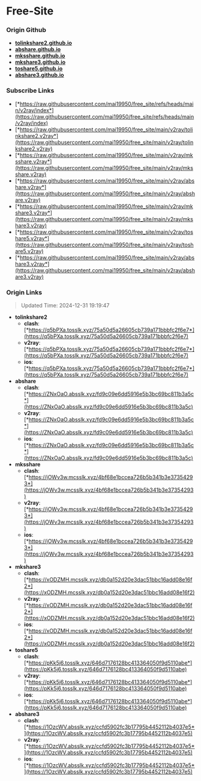# Free-Site

### Origin Github

- [**tolinkshare2.github.io**](https://github.com/tolinkshare2/tolinkshare2.github.io)
- [**abshare.github.io**](https://github.com/abshare/abshare.github.io)
- [**mksshare.github.io**](https://github.com/mksshare/mksshare.github.io)
- [**mkshare3.github.io**](https://github.com/mkshare3/mkshare3.github.io)
- [**toshare5.github.io**](https://github.com/toshare5/toshare5.github.io)
- [**abshare3.github.io**](https://github.com/abshare3/abshare3.github.io)

### Subscribe Links

- [*https://raw.githubusercontent.com/mai19950/free_site/refs/heads/main/v2ray/index*](https://raw.githubusercontent.com/mai19950/free_site/refs/heads/main/v2ray/index)
- [*https://raw.githubusercontent.com/mai19950/free_site/main/v2ray/tolinkshare2.v2ray*](https://raw.githubusercontent.com/mai19950/free_site/main/v2ray/tolinkshare2.v2ray)
- [*https://raw.githubusercontent.com/mai19950/free_site/main/v2ray/mksshare.v2ray*](https://raw.githubusercontent.com/mai19950/free_site/main/v2ray/mksshare.v2ray)
- [*https://raw.githubusercontent.com/mai19950/free_site/main/v2ray/abshare.v2ray*](https://raw.githubusercontent.com/mai19950/free_site/main/v2ray/abshare.v2ray)
- [*https://raw.githubusercontent.com/mai19950/free_site/main/v2ray/mkshare3.v2ray*](https://raw.githubusercontent.com/mai19950/free_site/main/v2ray/mkshare3.v2ray)
- [*https://raw.githubusercontent.com/mai19950/free_site/main/v2ray/toshare5.v2ray*](https://raw.githubusercontent.com/mai19950/free_site/main/v2ray/toshare5.v2ray)
- [*https://raw.githubusercontent.com/mai19950/free_site/main/v2ray/abshare3.v2ray*](https://raw.githubusercontent.com/mai19950/free_site/main/v2ray/abshare3.v2ray)

### Origin Links

> Updated Time: 2024-12-31 19:19:47

- **tolinkshare2**
  - **clash**: [*https://q5bPXa.tosslk.xyz/75a50d5a26605cb739a171bbbfc2f6e7*](https://q5bPXa.tosslk.xyz/75a50d5a26605cb739a171bbbfc2f6e7)
  - **v2ray**: [*https://q5bPXa.tosslk.xyz/75a50d5a26605cb739a171bbbfc2f6e7*](https://q5bPXa.tosslk.xyz/75a50d5a26605cb739a171bbbfc2f6e7)
  - **ios**: [*https://q5bPXa.tosslk.xyz/75a50d5a26605cb739a171bbbfc2f6e7*](https://q5bPXa.tosslk.xyz/75a50d5a26605cb739a171bbbfc2f6e7)
- **abshare**
  - **clash**: [*https://ZNxOaO.absslk.xyz/fd9c09e6dd5916e5b3bc69bc811b3a5c*](https://ZNxOaO.absslk.xyz/fd9c09e6dd5916e5b3bc69bc811b3a5c)
  - **v2ray**: [*https://ZNxOaO.absslk.xyz/fd9c09e6dd5916e5b3bc69bc811b3a5c*](https://ZNxOaO.absslk.xyz/fd9c09e6dd5916e5b3bc69bc811b3a5c)
  - **ios**: [*https://ZNxOaO.absslk.xyz/fd9c09e6dd5916e5b3bc69bc811b3a5c*](https://ZNxOaO.absslk.xyz/fd9c09e6dd5916e5b3bc69bc811b3a5c)
- **mksshare**
  - **clash**: [*https://jOWv3w.mcsslk.xyz/4bf68e1bccea726b5b341b3e37354293*](https://jOWv3w.mcsslk.xyz/4bf68e1bccea726b5b341b3e37354293)
  - **v2ray**: [*https://jOWv3w.mcsslk.xyz/4bf68e1bccea726b5b341b3e37354293*](https://jOWv3w.mcsslk.xyz/4bf68e1bccea726b5b341b3e37354293)
  - **ios**: [*https://jOWv3w.mcsslk.xyz/4bf68e1bccea726b5b341b3e37354293*](https://jOWv3w.mcsslk.xyz/4bf68e1bccea726b5b341b3e37354293)
- **mkshare3**
  - **clash**: [*https://xODZMH.mcsslk.xyz/db0a152d20e3dac51bbc16add08e16f2*](https://xODZMH.mcsslk.xyz/db0a152d20e3dac51bbc16add08e16f2)
  - **v2ray**: [*https://xODZMH.mcsslk.xyz/db0a152d20e3dac51bbc16add08e16f2*](https://xODZMH.mcsslk.xyz/db0a152d20e3dac51bbc16add08e16f2)
  - **ios**: [*https://xODZMH.mcsslk.xyz/db0a152d20e3dac51bbc16add08e16f2*](https://xODZMH.mcsslk.xyz/db0a152d20e3dac51bbc16add08e16f2)
- **toshare5**
  - **clash**: [*https://pKk5j6.tosslk.xyz/646d7176128bc413364050f9d5110abe*](https://pKk5j6.tosslk.xyz/646d7176128bc413364050f9d5110abe)
  - **v2ray**: [*https://pKk5j6.tosslk.xyz/646d7176128bc413364050f9d5110abe*](https://pKk5j6.tosslk.xyz/646d7176128bc413364050f9d5110abe)
  - **ios**: [*https://pKk5j6.tosslk.xyz/646d7176128bc413364050f9d5110abe*](https://pKk5j6.tosslk.xyz/646d7176128bc413364050f9d5110abe)
- **abshare3**
  - **clash**: [*https://1OzcWV.absslk.xyz/ccfd5902fc3b17795b4452112b4037e5*](https://1OzcWV.absslk.xyz/ccfd5902fc3b17795b4452112b4037e5)
  - **v2ray**: [*https://1OzcWV.absslk.xyz/ccfd5902fc3b17795b4452112b4037e5*](https://1OzcWV.absslk.xyz/ccfd5902fc3b17795b4452112b4037e5)
  - **ios**: [*https://1OzcWV.absslk.xyz/ccfd5902fc3b17795b4452112b4037e5*](https://1OzcWV.absslk.xyz/ccfd5902fc3b17795b4452112b4037e5)
